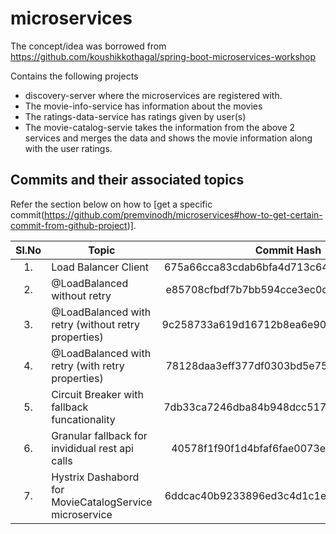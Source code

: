 <!-- 
	https://docs.github.com/en/github/writing-on-github/getting-started-with-writing-and-formatting-on-github/basic-writing-and-formatting-syntax#hiding-content-with-comments 
	https://github.com/adam-p/markdown-here/wiki/Markdown-Cheatsheet#tables
-->
# microservices
The concept/idea was borrowed from https://github.com/koushikkothagal/spring-boot-microservices-workshop

Contains the following projects
- discovery-server where the microservices are registered with.
- The movie-info-service has information about the movies
- The ratings-data-service has ratings given by user(s)
- The movie-catalog-servie takes the information from the above 2 services and merges the data and shows the movie information along with the user ratings.

Commits and their associated topics 
-----------------------------------
Refer the section below on how to [get a specific commit(https://github.com/premvinodh/microservices#how-to-get-certain-commit-from-github-project)].

| Sl.No		| Topic                                       				| Commit Hash           								|
|:---------:|-----------------------------------------------------------|:-----------------------------------------------------:|
| 	1.		| Load Balancer Client      								| 675a66cca83cdab6bfa4d713c6445674854b9238				|
|	2.		| @LoadBalanced without retry      							| e85708cfbdf7b7bb594cce3ec0c123d320c80655				|
|	3.		| @LoadBalanced with retry (without retry properties)     	| 9c258733a619d16712b8ea6e90e2518233c76eb8				|
|	4.		| @LoadBalanced with retry (with retry properties)     		| 78128daa3eff377df0303bd5e75168b0d5d83620				|
|	5.		| Circuit Breaker with fallback funcationality			    | 7db33ca7246dba84b948dcc517051395f2c5bd85				|
|	6.		| Granular fallback for invididual rest api calls		    | 40578f1f90f1d4bfaf6fae0073eb7105b3ef2b79				|
|	7.		| Hystrix Dashabord for MovieCatalogService microservice    | 6ddcac40b9233896ed3c4d1c1e4a409c158cf716				|